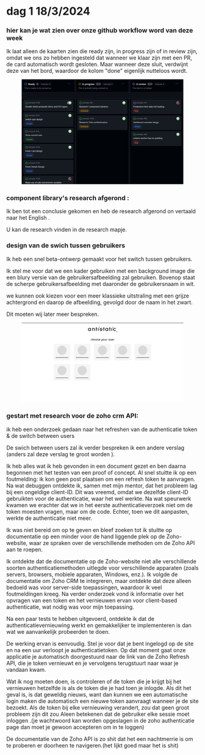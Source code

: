 # dag 1 18/3/2024

### hier kan je wat zien over onze github workflow word van deze week&#x20;

Ik laat alleen de kaarten zien die ready zijn, in progress zijn of in review zijn, omdat we ons zo hebben ingesteld dat wanneer we klaar zijn met een PR, de card automatisch wordt gesloten. Maar wanneer deze sluit, verdwijnt deze van het bord, waardoor de kolom "done" eigenlijk nutteloos wordt.

<figure><img src="../.gitbook/assets/image.png" alt=""><figcaption></figcaption></figure>

### component library's research afgerond :

Ik ben tot een conclusie gekomen en heb de research afgerond on vertaald naar het English .

U kan de research vinden in de research mapje.

### design van de swich tussen gebruikers

Ik heb een snel beta-ontwerp gemaakt voor het switch tussen gebruikers.&#x20;

Ik stel me voor dat we een kader gebruiken met een background image die een blury versie van de gebruikersafbeelding zal gebruiken. Bovenop staat de scherpe gebruikersafbeelding met daaronder de gebruikersnaam in wit.&#x20;

we kunnen ook kiezen voor een meer klassieke uitstraling met een grijze achtergrond en daarop de afbeelding, gevolgd door de naam in het zwart.

Dit moeten wij later meer bespreken.

<figure><img src="../.gitbook/assets/image (18).png" alt=""><figcaption></figcaption></figure>

### gestart met research voor de zoho crm API:&#x20;

ik heb een onderzoek gedaan naar het refreshen van de authenticatie token & de switch between users&#x20;

De swich between users zal ik verder bespreken ik een andere verslag (anders zal deze verslag te groot worden ).

Ik heb alles wat ik heb gevonden in een document gezet en ben daarna begonnen met het testen van een proof of concept. Al snel stuitte ik op een foutmelding: ik kon geen post plaatsen om een refresh token te aanvragen. Na wat debuggen ontdekte ik, samen met mijn mentor, dat het probleem lag bij een ongeldige client-ID. Dit was vreemd, omdat we dezelfde client-ID gebruikten voor de authenticatie, waar het wel werkte. Na wat speurwerk kwamen we erachter dat we in het eerste authenticatieverzoek niet om de token moesten vragen, maar om de code. Echter, toen we dit aanpasten, werkte de authenticatie niet meer.

Ik was niet bereid om op te geven en bleef zoeken tot ik stuitte op documentatie op een minder voor de hand liggende plek op de Zoho-website, waar ze spraken over de verschillende methoden om de Zoho API aan te roepen.

Ik ontdekte dat de documentatie op de Zoho-website niet alle verschillende soorten authenticatiemethoden uitlegde voor verschillende apparaten (zoals servers, browsers, mobiele apparaten, Windows, enz.). Ik volgde de documentatie om Zoho CRM te integreren, maar ontdekte dat deze alleen bedoeld was voor server-side toepassingen, waardoor ik veel foutmeldingen kreeg. Na verder onderzoek vond ik informatie over het opvragen van een token en het vernieuwen ervan voor client-based authenticatie, wat nodig was voor mijn toepassing.

Na een paar tests te hebben uitgevoerd, ontdekte ik dat de authenticatievernieuwing werkt en gemakkelijker te implementeren is dan wat we aanvankelijk probeerden te doen.

De werking ervan is eenvoudig. Stel je voor dat je bent ingelogd op de site en na een uur verloopt je authenticatietoken. Op dat moment gaat onze applicatie je automatisch doorgestuurd naar de link van de Zoho Refresh API, die je token vernieuwt en je vervolgens terugstuurt naar waar je vandaan kwam.



Wat ik nog moeten doen, is controleren of de token die je krijgt bij het vernieuwen hetzelfde is als de token die je had toen je inlogde. Als dit het geval is, is dat geweldig nieuws, want dan kunnen we een automatische login maken die automatisch een nieuwe token aanvraagt wanneer je de site bezoekt. Als de token bij elke vernieuwing verandert, zou dat geen groot probleem zijn dit zou Aleen betekenen dat de gebruiker elke sessie moet inloggen .(je wachtwoord kan worden opgeslagen in de zoho authenticatie page dan moet je gewoon accepteren om in te loggen)



De documentatie van de Zoho API is zo shit dat het een nachtmerrie is om te proberen er doorheen te navigeren.(het lijkt goed maar het is shit)



